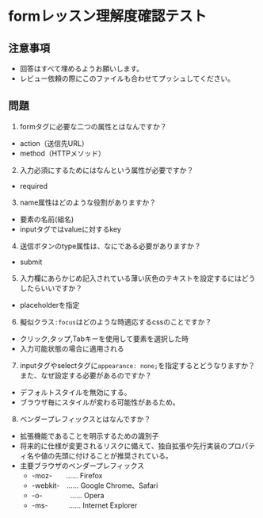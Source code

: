 # formレッスン理解度確認テスト

## 注意事項

- 回答はすべて埋めるようお願いします。
- レビュー依頼の際にこのファイルも合わせてプッシュしてください。

## 問題

1. formタグに必要な二つの属性とはなんですか？
  - action（送信先URL）
  - method（HTTPメソッド）

2. 入力必須にするためにはなんという属性が必要ですか？
  - required

3. name属性はどのような役割がありますか？
  - 要素の名前(組名)
  - inputタグではvalueに対するkey

4. 送信ボタンのtype属性は、なにである必要がありますか？
  - submit

5. 入力欄にあらかじめ記入されている薄い灰色のテキストを設定するにはどうしたらいいですか？
  - placeholderを指定

6. 擬似クラス`:focus`はどのような時適応するcssのことですか？
  - クリック,タップ,Tabキーを使用して要素を選択した時
  - 入力可能状態の場合に適用される

7. inputタグやselectタグに`appearance: none;`を指定するとどうなりますか？また、なぜ設定する必要があるのですか？
  - デフォルトスタイルを無効にする。
  - ブラウザ毎にスタイルが変わる可能性があるため。

8. ベンダープレフィックスとはなんですか？
  - 拡張機能であることを明示するための識別子
  - 将来的に仕様が変更されるリスクに備えて、独自拡張や先行実装のプロパティ名や値の先頭に付けることが推奨されている。
  - 主要ブラウザのベンダープレフィックス
    - -moz-　　…… Firefox
    - -webkit-　…… Google Chrome、Safari
    - -o-　　　　…… Opera
    - -ms-　　　…… Internet Explorer
